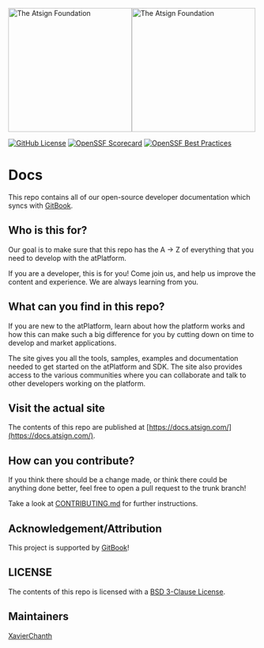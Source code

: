 <a href="https://atsign.com#gh-light-mode-only"><img width=250px src="https://atsign.com/wp-content/uploads/2022/05/atsign-logo-horizontal-color2022.svg#gh-light-mode-only" alt="The Atsign Foundation"></a><a href="https://atsign.com#gh-dark-mode-only"><img width=250px src="https://atsign.com/wp-content/uploads/2023/08/atsign-logo-horizontal-reverse2022-Color.svg#gh-dark-mode-only" alt="The Atsign Foundation"></a>

[![GitHub License](https://img.shields.io/badge/license-BSD3-blue.svg)](./LICENSE)
[![OpenSSF Scorecard](https://api.securityscorecards.dev/projects/github.com/atsign-foundation/docs/badge)](https://securityscorecards.dev/viewer/?uri=github.com/atsign-foundation/docs&sort_by=check-score&sort_direction=desc)
[![OpenSSF Best Practices](https://www.bestpractices.dev/projects/8681/badge)](https://www.bestpractices.dev/projects/8681)

# Docs

This repo contains all of our open-source developer documentation which syncs
with [GitBook](https://www.gitbook.com/).

## Who is this for?

Our goal is to make sure that this repo has the A -> Z of everything that you
need to develop with the atPlatform.

If you are a developer, this is for you! Come join us, and help us improve
the content and experience. We are always learning from you.

## What can you find in this repo?

If you are new to the atPlatform, learn about how the platform works and how
this can make such a big difference for you by cutting down on time to develop
and market applications.

The site gives you all the tools, samples, examples and documentation needed
to get started on the atPlatform and SDK. The site also provides access to
the various communities where you can collaborate and talk to other developers
working on the platform.

## Visit the actual site

The contents of this repo are published at
[https://docs.atsign.com/](https://docs.atsign.com/).

## How can you contribute?

If you think there should be a change made, or think there could be anything
done better, feel free to open a pull request to the trunk branch!

Take a look at [CONTRIBUTING.md](CONTRIBUTING.md) for further instructions.

## Acknowledgement/Attribution

This project is supported by [GitBook](https://www.gitbook.com/)!

## LICENSE

The contents of this repo is licensed with a [BSD 3-Clause License](LICENSE).

## Maintainers

[XavierChanth](https://github.com/xavierchanth)
